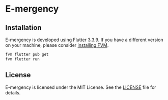 # E-mergency

## Installation
E-mergency is developed using Flutter 3.3.9. If you have a different version on your machine, please consider [installing FVM](https://fvm.app/docs/getting_started/installation). 

```s
fvm flutter pub get
fvm flutter run
```

## License
E-mergency is licensed under the MIT License. See the [LICENSE](LICENSE) file for details.